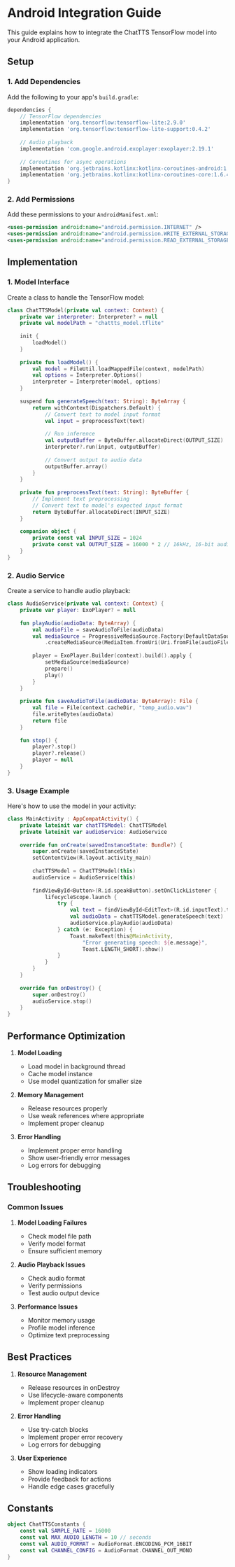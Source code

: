 # Android Integration Guide

This guide explains how to integrate the ChatTTS TensorFlow model into your Android application.

## Setup

### 1. Add Dependencies

Add the following to your app's `build.gradle`:

```gradle
dependencies {
    // TensorFlow dependencies
    implementation 'org.tensorflow:tensorflow-lite:2.9.0'
    implementation 'org.tensorflow:tensorflow-lite-support:0.4.2'
    
    // Audio playback
    implementation 'com.google.android.exoplayer:exoplayer:2.19.1'
    
    // Coroutines for async operations
    implementation 'org.jetbrains.kotlinx:kotlinx-coroutines-android:1.6.4'
    implementation 'org.jetbrains.kotlinx:kotlinx-coroutines-core:1.6.4'
}
```

### 2. Add Permissions

Add these permissions to your `AndroidManifest.xml`:

```xml
<uses-permission android:name="android.permission.INTERNET" />
<uses-permission android:name="android.permission.WRITE_EXTERNAL_STORAGE" />
<uses-permission android:name="android.permission.READ_EXTERNAL_STORAGE" />
```

## Implementation

### 1. Model Interface

Create a class to handle the TensorFlow model:

```kotlin
class ChatTTSModel(private val context: Context) {
    private var interpreter: Interpreter? = null
    private val modelPath = "chattts_model.tflite"
    
    init {
        loadModel()
    }
    
    private fun loadModel() {
        val model = FileUtil.loadMappedFile(context, modelPath)
        val options = Interpreter.Options()
        interpreter = Interpreter(model, options)
    }
    
    suspend fun generateSpeech(text: String): ByteArray {
        return withContext(Dispatchers.Default) {
            // Convert text to model input format
            val input = preprocessText(text)
            
            // Run inference
            val outputBuffer = ByteBuffer.allocateDirect(OUTPUT_SIZE)
            interpreter?.run(input, outputBuffer)
            
            // Convert output to audio data
            outputBuffer.array()
        }
    }
    
    private fun preprocessText(text: String): ByteBuffer {
        // Implement text preprocessing
        // Convert text to model's expected input format
        return ByteBuffer.allocateDirect(INPUT_SIZE)
    }
    
    companion object {
        private const val INPUT_SIZE = 1024
        private const val OUTPUT_SIZE = 16000 * 2 // 16kHz, 16-bit audio
    }
}
```

### 2. Audio Service

Create a service to handle audio playback:

```kotlin
class AudioService(private val context: Context) {
    private var player: ExoPlayer? = null
    
    fun playAudio(audioData: ByteArray) {
        val audioFile = saveAudioToFile(audioData)
        val mediaSource = ProgressiveMediaSource.Factory(DefaultDataSource.Factory(context))
            .createMediaSource(MediaItem.fromUri(Uri.fromFile(audioFile)))
            
        player = ExoPlayer.Builder(context).build().apply {
            setMediaSource(mediaSource)
            prepare()
            play()
        }
    }
    
    private fun saveAudioToFile(audioData: ByteArray): File {
        val file = File(context.cacheDir, "temp_audio.wav")
        file.writeBytes(audioData)
        return file
    }
    
    fun stop() {
        player?.stop()
        player?.release()
        player = null
    }
}
```

### 3. Usage Example

Here's how to use the model in your activity:

```kotlin
class MainActivity : AppCompatActivity() {
    private lateinit var chatTTSModel: ChatTTSModel
    private lateinit var audioService: AudioService
    
    override fun onCreate(savedInstanceState: Bundle?) {
        super.onCreate(savedInstanceState)
        setContentView(R.layout.activity_main)
        
        chatTTSModel = ChatTTSModel(this)
        audioService = AudioService(this)
        
        findViewById<Button>(R.id.speakButton).setOnClickListener {
            lifecycleScope.launch {
                try {
                    val text = findViewById<EditText>(R.id.inputText).text.toString()
                    val audioData = chatTTSModel.generateSpeech(text)
                    audioService.playAudio(audioData)
                } catch (e: Exception) {
                    Toast.makeText(this@MainActivity, 
                        "Error generating speech: ${e.message}", 
                        Toast.LENGTH_SHORT).show()
                }
            }
        }
    }
    
    override fun onDestroy() {
        super.onDestroy()
        audioService.stop()
    }
}
```

## Performance Optimization

1. **Model Loading**
   - Load model in background thread
   - Cache model instance
   - Use model quantization for smaller size

2. **Memory Management**
   - Release resources properly
   - Use weak references where appropriate
   - Implement proper cleanup

3. **Error Handling**
   - Implement proper error handling
   - Show user-friendly error messages
   - Log errors for debugging

## Troubleshooting

### Common Issues

1. **Model Loading Failures**
   - Check model file path
   - Verify model format
   - Ensure sufficient memory

2. **Audio Playback Issues**
   - Check audio format
   - Verify permissions
   - Test audio output device

3. **Performance Issues**
   - Monitor memory usage
   - Profile model inference
   - Optimize text preprocessing

## Best Practices

1. **Resource Management**
   - Release resources in onDestroy
   - Use lifecycle-aware components
   - Implement proper cleanup

2. **Error Handling**
   - Use try-catch blocks
   - Implement proper error recovery
   - Log errors for debugging

3. **User Experience**
   - Show loading indicators
   - Provide feedback for actions
   - Handle edge cases gracefully

## Constants

```kotlin
object ChatTTSConstants {
    const val SAMPLE_RATE = 16000
    const val MAX_AUDIO_LENGTH = 10 // seconds
    const val AUDIO_FORMAT = AudioFormat.ENCODING_PCM_16BIT
    const val CHANNEL_CONFIG = AudioFormat.CHANNEL_OUT_MONO
}
``` 